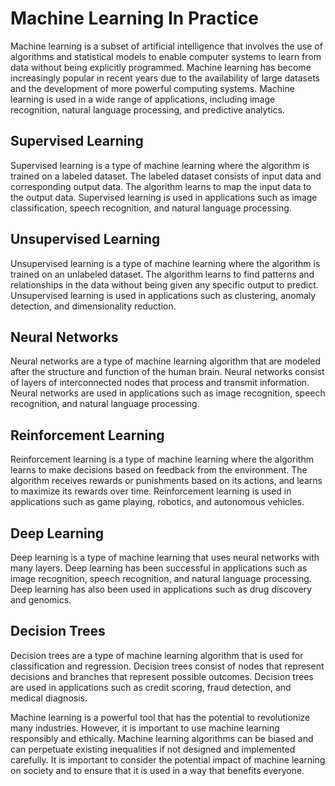 # Machine Learning In Practice

Machine learning is a subset of artificial intelligence that involves the use of algorithms and statistical models to enable computer systems to learn from data without being explicitly programmed. Machine learning has become increasingly popular in recent years due to the availability of large datasets and the development of more powerful computing systems. Machine learning is used in a wide range of applications, including image recognition, natural language processing, and predictive analytics.

## Supervised Learning

Supervised learning is a type of machine learning where the algorithm is trained on a labeled dataset. The labeled dataset consists of input data and corresponding output data. The algorithm learns to map the input data to the output data. Supervised learning is used in applications such as image classification, speech recognition, and natural language processing.

## Unsupervised Learning

Unsupervised learning is a type of machine learning where the algorithm is trained on an unlabeled dataset. The algorithm learns to find patterns and relationships in the data without being given any specific output to predict. Unsupervised learning is used in applications such as clustering, anomaly detection, and dimensionality reduction.

## Neural Networks

Neural networks are a type of machine learning algorithm that are modeled after the structure and function of the human brain. Neural networks consist of layers of interconnected nodes that process and transmit information. Neural networks are used in applications such as image recognition, speech recognition, and natural language processing.

## Reinforcement Learning

Reinforcement learning is a type of machine learning where the algorithm learns to make decisions based on feedback from the environment. The algorithm receives rewards or punishments based on its actions, and learns to maximize its rewards over time. Reinforcement learning is used in applications such as game playing, robotics, and autonomous vehicles.

## Deep Learning

Deep learning is a type of machine learning that uses neural networks with many layers. Deep learning has been successful in applications such as image recognition, speech recognition, and natural language processing. Deep learning has also been used in applications such as drug discovery and genomics.

## Decision Trees

Decision trees are a type of machine learning algorithm that is used for classification and regression. Decision trees consist of nodes that represent decisions and branches that represent possible outcomes. Decision trees are used in applications such as credit scoring, fraud detection, and medical diagnosis.

Machine learning is a powerful tool that has the potential to revolutionize many industries. However, it is important to use machine learning responsibly and ethically. Machine learning algorithms can be biased and can perpetuate existing inequalities if not designed and implemented carefully. It is important to consider the potential impact of machine learning on society and to ensure that it is used in a way that benefits everyone.
